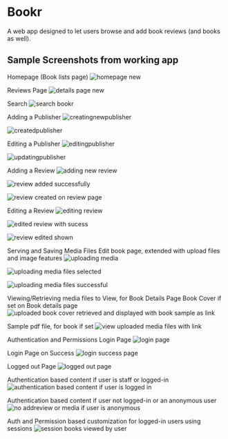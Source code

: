 # Bookr 
A web app designed to let users browse and add book reviews (and books as well). 

## Sample Screenshots from working app
Homepage (Book lists page)
![homepage new](https://github.com/natcobbinah/Bookr_Django/assets/10479361/ba9bbe01-0289-491d-b43c-3d1c9cd2a709)

Reviews Page
![details page new](https://github.com/natcobbinah/Bookr_Django/assets/10479361/43bddc92-60e5-4d98-b447-e288b098ecd6)

Search 
![search bookr](https://github.com/natcobbinah/Bookr_Django/assets/10479361/c3bd7bf0-193a-4681-be9c-869be3245cbc)

Adding a Publisher
![creatingnewpublisher](https://github.com/natcobbinah/Bookr_Django/assets/10479361/4b0f8059-1dcb-433e-8680-58eb673a9c73)

![createdpublisher](https://github.com/natcobbinah/Bookr_Django/assets/10479361/9c6921e6-74a8-491d-b700-c77da3dfba93)

Editing a Publisher
![editingpublisher](https://github.com/natcobbinah/Bookr_Django/assets/10479361/703b94ba-257f-4a6b-b344-7862570ca95f)

![updatingpublisher](https://github.com/natcobbinah/Bookr_Django/assets/10479361/56e2e094-a79c-4cf9-8523-0a7b053e872f)

Adding a Review
![adding new review](https://github.com/natcobbinah/Bookr_Django/assets/10479361/44fac1c6-14f6-4a8b-ad88-5d5b39388c73)

![review added successfully](https://github.com/natcobbinah/Bookr_Django/assets/10479361/4b89d3c4-92b4-4946-9bea-84b4ac0eac37)

![review created on review page](https://github.com/natcobbinah/Bookr_Django/assets/10479361/cb9247c8-930f-4d2a-b137-6c6da4318d52)

Editing a Review
![editing review](https://github.com/natcobbinah/Bookr_Django/assets/10479361/528f65e4-489a-4b33-8a83-03304b0eda99)

![edited review with sucess](https://github.com/natcobbinah/Bookr_Django/assets/10479361/831868f6-e9c4-4455-ae10-cb4cb7d71825)

![review edited shown](https://github.com/natcobbinah/Bookr_Django/assets/10479361/a0da8202-aaae-4815-afb8-3f394f382ce3)

Serving and Saving Media Files
Edit book page, extended with upload files and image features
![uploading media](https://github.com/natcobbinah/Bookr_Django/assets/10479361/2e74dcc6-a310-449c-bdb9-52f6c8c26156)

![uploading media files selected](https://github.com/natcobbinah/Bookr_Django/assets/10479361/204fc307-6892-4bff-9ab3-8ba89d957dda)

![uploading media files successful](https://github.com/natcobbinah/Bookr_Django/assets/10479361/f690b4c5-d554-418b-b0f8-288b36c3b332)

Viewing/Retrieving media files to View, for Book Details Page
Book Cover if set on Book details page
![uploaded book cover retrieved and displayed with book sample as link](https://github.com/natcobbinah/Bookr_Django/assets/10479361/1d9f4eb5-80dd-4e6a-b011-fb13c493032d)

Sample pdf file, for book if set
![view uploaded media files with link](https://github.com/natcobbinah/Bookr_Django/assets/10479361/0a2c9b31-2a0a-4854-b994-250f00c263fd)

Authentication and Permissions
Login Page
![login page](https://github.com/natcobbinah/Bookr_Django/assets/10479361/6fa2dbb1-ac7c-4836-a8bc-61b6e32c38b9)

Login Page on Success
![login success page](https://github.com/natcobbinah/Bookr_Django/assets/10479361/232482f1-a51b-48b3-8172-a48bee605c6a)

Logged out Page
![logged out page](https://github.com/natcobbinah/Bookr_Django/assets/10479361/fe0cc8fe-c036-414b-9e00-9d0c3d90ddc2)

Authentication based content if user is staff or logged-in
![authentication based content if user is logged in](https://github.com/natcobbinah/Bookr_Django/assets/10479361/221efadc-f29b-4865-a369-1b3a494dcde4)

Authentication based content if user not logged-in or an anonymous user
![no addreview or media if user is anonymous](https://github.com/natcobbinah/Bookr_Django/assets/10479361/0b700a05-9248-4909-a8c5-3aae461fdc4f)

Auth and Permission based customization for logged-in users using sessions
![session books viewed by user](https://github.com/natcobbinah/Bookr_Django/assets/10479361/aeafa991-c880-417b-90f9-bd26b18bf400)


